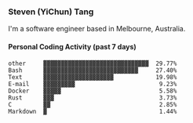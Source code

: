 ### Steven (YiChun) Tang

I'm a software engineer based in Melbourne, Australia.

#### Personal Coding Activity (past 7 days)
```
other     ▓▓▓▓▓▓▓▓▓▓▓▓▓▓▓▓▓▓▓▓▓▓▓▓▓▓▓▓▓▓  29.77%
Bash      ▓▓▓▓▓▓▓▓▓▓▓▓▓▓▓▓▓▓▓▓▓▓▓▓▓▓▓     27.40%
Text      ▓▓▓▓▓▓▓▓▓▓▓▓▓▓▓▓▓▓▓▓            19.98%
E-mail    ▓▓▓▓▓▓▓▓▓                        9.23%
Docker    ▓▓▓▓▓                            5.58%
Rust      ▓▓▓                              3.73%
C         ▓▓                               2.85%
Markdown  ▓                                1.44%
```
